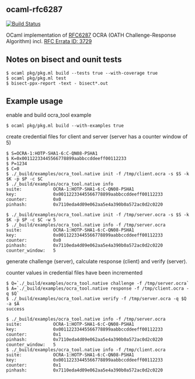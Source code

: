 ## ocaml-rfc6287
[![Build Status](https://travis-ci.org/sg2342/ocaml-rfc6287.svg?branch=master)](https://travis-ci.org/sg2342/ocaml-rfc6287)

OCaml implementation of [RFC6287](http://tools.ietf.org/html/rfc6287) OCRA (OATH Challenge-Response Algorithm)
incl. [RFC Errata ID: 3729](http://www.rfc-editor.org/errata_search.php?eid=3729)

## Notes on bisect and ounit tests

```
$ ocaml pkg/pkg.ml build --tests true --with-coverage true
$ ocaml pkg/pkg.ml test
$ bisect-ppx-report -text - bisect*.out
```

## Example usage

enable and build ocra_tool example
```
$ ocaml pkg/pkg.ml build --with-examples true
```

create credential files for client and server (server has a counter window of 5)
```
$ S=OCRA-1:HOTP-SHA1-6:C-QN08-PSHA1
$ K=0x00112233445566778899aabbccddeeff00112233
$ P=1234
$ C=0
$ ./_build/examples/ocra_tool.native init -f /tmp/client.ocra -s $S -k $K -p $P -c $C
$ ./_build/examples/ocra_tool.native info
suite:            OCRA-1:HOTP-SHA1-6:C-QN08-PSHA1
key:              0x00112233445566778899aabbccddeeff00112233
counter:          0x0
pinhash:          0x7110eda4d09e062aa5e4a390b0a572ac0d2c0220

$ ./_build/examples/ocra_tool.native init -f /tmp/server.ocra -s $S -k $K -p $P -c $C -w 5
$ ./_build/examples/ocra_tool.native info -f /tmp/server.ocra
suite:            OCRA-1:HOTP-SHA1-6:C-QN08-PSHA1
key:              0x00112233445566778899aabbccddeeff00112233
counter:          0x0
pinhash:          0x7110eda4d09e062aa5e4a390b0a572ac0d2c0220
counter_window:   5
```

generate challenge (server), calculate response (client) and
verify (server).

counter values in credential files have been incremented
```
$ Q=`./_build/examples/ocra_tool.native challenge -f /tmp/server.ocra`
$ A=`./_build/examples/ocra_tool.native response -f /tmp/client.ocra -q $Q`
$ ./_build/examples/ocra_tool.native verify -f /tmp/server.ocra -q $Q -a $A
success

$ ./_build/examples/ocra_tool.native info -f /tmp/server.ocra
suite:            OCRA-1:HOTP-SHA1-6:C-QN08-PSHA1
key:              0x00112233445566778899aabbccddeeff00112233
counter:          0x1
pinhash:          0x7110eda4d09e062aa5e4a390b0a572ac0d2c0220
counter_window:   5
$ ./_build/examples/ocra_tool.native info -f /tmp/client.ocra
suite:            OCRA-1:HOTP-SHA1-6:C-QN08-PSHA1
key:              0x00112233445566778899aabbccddeeff00112233
counter:          0x1
pinhash:          0x7110eda4d09e062aa5e4a390b0a572ac0d2c0220
```